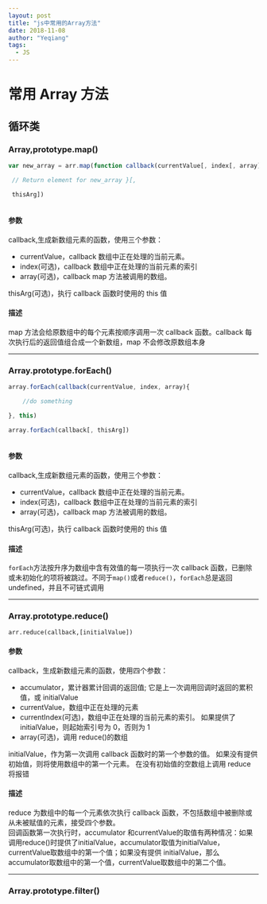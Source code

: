 ```yaml
---
layout: post
title: "js中常用的Array方法"
date: 2018-11-08
author: "Yeqiang"
tags:
  - JS
---
```


# 常用 Array 方法

## 循环类

### Array,prototype.map()

```javascript
var new_array = arr.map(function callback(currentValue[, index[, array]]){

 // Return element for new_array }[,

 thisArg])



```

#### 参数

callback,生成新数组元素的函数，使用三个参数：

- currentValue，callback 数组中正在处理的当前元素。
- index(可选)，callback 数组中正在处理的当前元素的索引
- array(可选)，callback map 方法被调用的数组。

thisArg(可选)，执行 callback 函数时使用的 this 值
#### 描述
map 方法会给原数组中的每个元素按顺序调用一次 callback 函数。callback 每次执行后的返回值组合成一个新数组，map 不会修改原数组本身

---

### Array.prototype.forEach()

```javascript
array.forEach(callback(currentValue, index, array){

    //do something

}, this)

array.forEach(callback[, thisArg])



```

#### 参数

callback,生成新数组元素的函数，使用三个参数：

- currentValue，callback 数组中正在处理的当前元素。
- index(可选)，callback 数组中正在处理的当前元素的索引
- array(可选)，callback map 方法被调用的数组。

thisArg(可选)，执行 callback 函数时使用的 this 值

#### 描述

`forEach`方法按升序为数组中含有效值的每一项执行一次 callback 函数，已删除或未初始化的项将被跳过。不同于`map()`或者`reduce()`，`forEach`总是返回 undefined，并且不可链式调用

---

### Array.prototype.reduce()

```
arr.reduce(callback,[initialValue])

```

#### 参数

callback，生成新数组元素的函数，使用四个参数：

- accumulator，累计器累计回调的返回值; 它是上一次调用回调时返回的累积值，或 initialValue
- currentValue，数组中正在处理的元素
- currentIndex(可选)，数组中正在处理的当前元素的索引。 如果提供了 initialValue，则起始索引号为 0，否则为 1
- array(可选)，调用 reduce()的数组

initialValue，作为第一次调用 callback 函数时的第一个参数的值。 如果没有提供初始值，则将使用数组中的第一个元素。 在没有初始值的空数组上调用 reduce 将报错

#### 描述

reduce 为数组中的每一个元素依次执行 callback 函数，不包括数组中被删除或从未被赋值的元素，接受四个参数。  
回调函数第一次执行时，accumulator 和currentValue的取值有两种情况：如果调用reduce()时提供了initialValue，accumulator取值为initialValue，currentValue取数组中的第一个值；如果没有提供 initialValue，那么accumulator取数组中的第一个值，currentValue取数组中的第二个值。

---
### Array.prototype.filter()